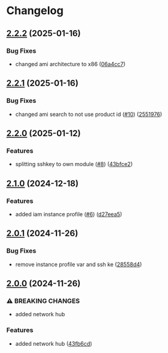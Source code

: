 # Changelog

## [2.2.2](https://github.com/PrismaCloudLabs/tfmodules/compare/v2.2.1...v2.2.2) (2025-01-16)


### Bug Fixes

* changed ami architecture to x86 ([06a4cc7](https://github.com/PrismaCloudLabs/tfmodules/commit/06a4cc71ed1a80536c6d1c5e4d52e1f26f6a9d8a))

## [2.2.1](https://github.com/PrismaCloudLabs/tfmodules/compare/v2.2.0...v2.2.1) (2025-01-16)


### Bug Fixes

* changed ami search to not use product id ([#10](https://github.com/PrismaCloudLabs/tfmodules/issues/10)) ([2551976](https://github.com/PrismaCloudLabs/tfmodules/commit/25519767ce39373c2805e4fbc948db05734ec715))

## [2.2.0](https://github.com/PrismaCloudLabs/tfmodules/compare/v2.1.0...v2.2.0) (2025-01-12)


### Features

* splitting sshkey to own module ([#8](https://github.com/PrismaCloudLabs/tfmodules/issues/8)) ([43bfce2](https://github.com/PrismaCloudLabs/tfmodules/commit/43bfce28dc32cb721e3247427da5ce7af4eaea57))

## [2.1.0](https://github.com/PrismaCloudLabs/tfmodules/compare/v2.0.1...v2.1.0) (2024-12-18)


### Features

* added iam instance profile ([#6](https://github.com/PrismaCloudLabs/tfmodules/issues/6)) ([d27eea5](https://github.com/PrismaCloudLabs/tfmodules/commit/d27eea52da3ec295d83d614816a3bf6bd8c675a6))

## [2.0.1](https://github.com/PrismaCloudLabs/tfmodules/compare/v2.0.0...v2.0.1) (2024-11-26)


### Bug Fixes

* remove instance profile var and ssh ke ([28558d4](https://github.com/PrismaCloudLabs/tfmodules/commit/28558d4692c6820807853f860666fb1e2a3efa0c))

## [2.0.0](https://github.com/PrismaCloudLabs/tfmodules/compare/v1.0.0...v2.0.0) (2024-11-26)


### ⚠ BREAKING CHANGES

* added network hub

### Features

* added network hub ([43fb6cd](https://github.com/PrismaCloudLabs/tfmodules/commit/43fb6cde99d847c8affc4ae886dcb4122528f2c5))
